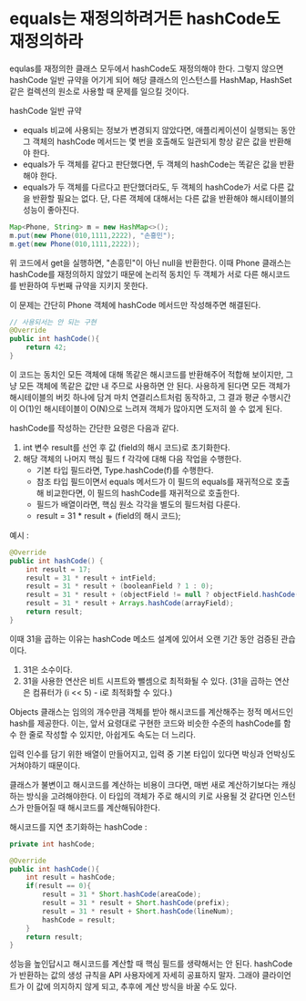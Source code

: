# equals는 재정의하려거든 hashCode도 재정의하라

equlas를 재정의한 클래스 모두에서 hashCode도 재정의해야 한다. 그렇지 않으면 hashCode 일반 규약을 어기게 되어 해당 클래스의 인스턴스를
HashMap, HashSet 같은 컬렉션의 원소로 사용할 때 문제를 일으킬 것이다.

hashCode 일반 규약
- equals 비교에 사용되는 정보가 변경되지 않았다면, 애플리케이션이 실행되는 동안 그 객체의 hashCode 메서드는
몇 번을 호출해도 일관되게 항상 같은 값을 반환해야 한다.
- equals가 두 객체를 같다고 판단했다면, 두 객체의 hashCode는 똑같은 값을 반환해야 한다.
- equals가 두 객체를 다르다고 판단했더라도, 두 객체의 hashCode가 서로 다른 값을 반환할 필요는 없다. 단,
다른 객체에 대해서는 다른 값을 반환해야 해시테이블의 성능이 좋아진다.

```java
Map<Phone, String> m = new HashMap<>();
m.put(new Phone(010,1111,2222), "손흥민");
m.get(new Phone(010,1111,2222));
```

위 코드에서 get을 실행하면, "손흥민"이 아닌 null을 반환한다.
이때 Phone 클래스는 hashCode를 재정의하지 않았기 때문에 논리적 동치인 두 객체가 서로 다른 해시코드를 반환하여
두번째 규약을 지키지 못한다.

이 문제는 간단히 Phone 객체에 hashCode 메서드만 작성해주면 해결된다.

```java
// 사용되서는 안 되는 구현
@Override
public int hashCode(){
	return 42; 
}
```
이 코드는 동치인 모든 객체에 대해 똑같은 해시코드를 반환해주어 적합해 보이지만, 그냥 모든 객체에 똑같은 값만 내 주므로 사용하면 안 된다.
사용하게 된다면 모든 객체가 해시테이블의 버킷 하나에 담겨 마치 연결리스트처럼 동작하고, 그 결과 평균 수행시간이 O(1)인 해시테이블이
O(N)으로 느려져 객체가 많아지면 도저히 쓸 수 없게 된다.

hashCode를 작성하는 간단한 요령은 다음과 같다.

1. int 변수 result를 선언 후 값 (field의 해시 코드)로 초기화한다. 
2. 해당 객체의 나머지 핵심 필드 f 각각에 대해 다음 작업을 수행한다.
   - 기본 타입 필드라면, Type.hashCode(f)를 수행한다.
   - 참조 타입 필드이면서 equals 메서드가 이 필드의 equals를 재귀적으로 호출해 비교한다면,
     이 필드의 hashCode를 재귀적으로 호출한다.
   - 필드가 배열이라면, 핵심 원소 각각을 별도의 필드처럼 다룬다.
   - result = 31 * result + (field의 해시 코드);


예시 :
```java
@Override
public int hashCode() {
    int result = 17;
    result = 31 * result + intField;
    result = 31 * result + (booleanField ? 1 : 0);
    result = 31 * result + (objectField != null ? objectField.hashCode() : 0);
    result = 31 * result + Arrays.hashCode(arrayField);
    return result;
}
```

이때 31을 곱하는 이유는 hashCode 메소드 설계에 있어서 오랜 기간 동안 검증된 관습이다.
1. 31은 소수이다.
2. 31을 사용한 연산은 비트 시프트와 뺄셈으로 최적화될 수 있다.
   (31을 곱하는 연산은 컴퓨터가 (i << 5) - i로 최적화할 수 있다.)


Objects 클래스는 임의의 개수만큼 객체를 받아 해시코드를 계산해주는 정적 메서드인 hash를 제공한다.
이는, 앞서 요령대로 구현한 코드와 비슷한 수준의 hashCode를 함수 한 줄로 작성할 수 있지만,
아쉽게도 속도는 더 느리다.

입력 인수를 담기 위한 배열이 만들어지고, 입력 중 기본 타입이 있다면 박싱과 언박싱도 거쳐야하기 때문이다.



클래스가 불변이고 해시코드를 계산하는 비용이 크다면, 매번 새로 계산하기보다는 캐싱하는 방식을 고려해야한다.
이 타입의 객체가 주로 해시의 키로 사용될 것 같다면 인스턴스가 만들어질 때 해시코드를 계산해둬야한다.

해시코드를 지연 초기화하는 hashCode :
```java
private int hashCode;

@Override
public int hashCode(){
	int result = hashCode;
    if(result == 0){
		result = 31 * Short.hashCode(areaCode);
		result = 31 * result + Short.hashCode(prefix);
		result = 31 * result + Short.hashCode(lineNum);
		hashCode = result;
	}
	return result;
}
```


성능을 높인답시고 해시코드를 계산할 때 핵심 필드를 생략해서는 안 된다.
hashCode가 반환하는 값의 생성 규칙을 API 사용자에게 자세히 공표하지 말자.
그래야 클라이언트가 이 값에 의지하지 않게 되고, 추후에 계산 방식을 바꿀 수도 있다.